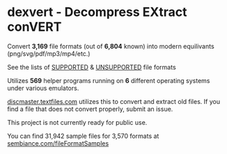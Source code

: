 # dexvert - **D**ecompress **EX**tract con**VERT**
Convert **3,169** file formats (out of **6,804** known) into modern equilivants (png/svg/pdf/mp3/mp4/etc.)

See the lists of [SUPPORTED](SUPPORTED.md) & [UNSUPPORTED](UNSUPPORTED.md) file formats

Utilizes **569** helper programs running on **6** different operating systems under various emulators.

[discmaster.textfiles.com](http://discmaster.textfiles.com/) utilizes this to convert and extract old files. If you find a file that does not convert properly, submit an issue.

This project is not currently ready for public use.

You can find 31,942 sample files for 3,570 formats at [sembiance.com/fileFormatSamples](https://sembiance.com/fileFormatSamples/)
